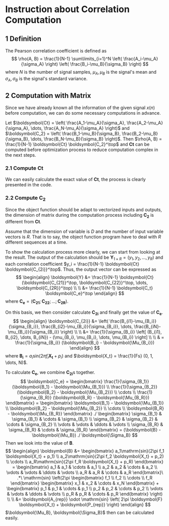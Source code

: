 # Instruction about Correlation Computation

## 1	Definition

The Pearson correlation coefficient is defined as
$$
\rho(A, B) = \frac{1}{N-1} \sum\limits_{i=1}^N \left( \frac{A_i-\mu_A}{\sigma_A} \right) \left( \frac{B_i-\mu_B}{\sigma_B} \right)
$$
where $N$ is the number of signal samples, $\mu_A,\mu_B$ is the signal's mean and $\sigma_A,\sigma_B$ is the signal's standard variance.

## 2	Computation with Matrix

Since we have already known all the information of the given signal $x(n)$ before computation, we can do some necessary computations in advance.

Let $\boldsymbol{Ct} = \left( \frac{A_1-\mu_A}{\sigma_A}, \frac{A_2-\mu_A}{\sigma_A}, \dots, \frac{A_N-\mu_A}{\sigma_A} \right)$ and $\boldsymbol{C_2} = \left( \frac{B_1-\mu_B}{\sigma_B}, \frac{B_2-\mu_B}{\sigma_B}, \dots, \frac{B_N-\mu_B}{\sigma_B} \right)$. Then $\rho(A, B) = \frac{1}{N-1} \boldsymbol{Ct} \boldsymbol{C_2}^\top$ and $\boldsymbol{Ct}$ can be computed before optimization process to reduce computation complex in the next steps.

### 2.1	Compute $\boldsymbol{Ct}$

We can easily calculate the exact value of $\boldsymbol{Ct}$, the process is clearly presented in the code.

### 2.2	Compute $\boldsymbol{C_2}$

Since the object function should be adapt to vectorized inputs and outputs, the dimension of matrix during the computation process including $\boldsymbol{C_2}$ is different from $\boldsymbol{Ct}$.

Assume that the dimension of variable is $D$ and the number of input variable vectors is $R$. That is to say, the object function program have to deal with $R$ different sequences at a time.

To show the calculation process more clearly, we can start from looking at the result. The output of the calculation should be $\boldsymbol{Y}_{1 \times R} = (y_1, y_2,\dots, y_R)$ and each correlation coefficient $y_i = \frac{1}{N-1} \boldsymbol{Ct} \boldsymbol{C_{2i}}^\top$. Thus, the output vector can be expressed as
$$
\begin{align}
\boldsymbol{Y} &= \frac{1}{N-1} \boldsymbol{Ct} (\boldsymbol{C_{21}}^\top, \boldsymbol{C_{22}}^\top, \dots, \boldsymbol{C_{2R}}^\top) \\ \\
&= \frac{1}{N-1} \boldsymbol{C_t} \boldsymbol{C_e}^\top
\end{align}
$$
where $\boldsymbol{C_e} = (\boldsymbol{C_{21}}; \boldsymbol{C_{22}}; \dots; \boldsymbol{C_{2R}})$.

On this basis, we then consider calculate $\boldsymbol{C_{2i}}$ and finally get the value of $\boldsymbol{C_e}$.
$$
\begin{align}
\boldsymbol{C_{2i}} &= \left( \frac{B_{i1}-\mu_{B_i}}{\sigma_{B_i}}, \frac{B_{i2}-\mu_{B_i}}{\sigma_{B_i}}, \dots, \frac{B_{iN}-\mu_{B_i}}{\sigma_{B_i}} \right) \\ \\
&= \frac{1}{\sigma_{B_i}} \left[ (B_{i1}, B_{i2}, \dots, B_{iN}) - (\mu_{B_i}, \mu_{B_i}, \dots, \mu_{B_i}) \right] \\ \\
& = \frac{1}{\sigma_{B_i}} (\boldsymbol{B_i} - \boldsymbol{\Mu_{B_i}})
\end{align}
$$
where $\boldsymbol{B_i} = a_i\mathrm{sin}(2\pi f_i \boldsymbol{X_t} + p_i)$ and $\boldsymbol{X_t} = \frac{1}{Fs} (0, 1, \dots, N)$.

To calculate $\boldsymbol{C_e}$, we combine $\boldsymbol{C_{2i}}$s together.
$$
\boldsymbol{C_e} = 
\begin{bmatrix}
\frac{1}{\sigma_{B_1}} (\boldsymbol{B_1} - \boldsymbol{\Mu_{B_1}}) \\
\frac{1}{\sigma_{B_2}} (\boldsymbol{B_2} - \boldsymbol{\Mu_{B_2}}) \\
\cdots \\
\frac{1}{\sigma_{B_R}} (\boldsymbol{B_R} - \boldsymbol{\Mu_{B_R}})
\end{bmatrix} = 
\begin{bmatrix}
\boldsymbol{B_1} - \boldsymbol{\Mu_{B_1}} \\
\boldsymbol{B_2} - \boldsymbol{\Mu_{B_2}} \\
\cdots \\
\boldsymbol{B_R} - \boldsymbol{\Mu_{B_R}}
\end{bmatrix} ./
\begin{bmatrix}
\sigma_{B_1} & \sigma_{B_1} & \cdots & \sigma_{B_1} \\
\sigma_{B_2} & \sigma_{B_2} & \cdots & \sigma_{B_2} \\
\vdots & \vdots & \ddots & \vdots \\
\sigma_{B_R} & \sigma_{B_R} & \cdots & \sigma_{B_R}
\end{bmatrix} = 
(\boldsymbol{B} - \boldsymbol{\Mu_B}) ./ \boldsymbol{\Sigma_B}
$$
Then we look into the value of $\boldsymbol{B}$.
$$
\begin{align}
\boldsymbol{B} &=
\begin{bmatrix}
a_1\mathrm{sin}(2\pi f_1 \boldsymbol{X_t} + p_1) \\
a_2\mathrm{sin}(2\pi f_2 \boldsymbol{X_t} + p_2) \\
\cdots \\
a_R\mathrm{sin}(2\pi f_R \boldsymbol{X_t} + p_R)
\end{bmatrix} =
\begin{bmatrix}
a_1 & a_1 & \cdots & a_1 \\ a_2 & a_2 & \cdots & a_2 \\
\vdots & \vdots & \ddots & \vdots \\ a_R & a_R & \cdots & a_R
\end{bmatrix}\ .*\ \mathrm{sin} \left(2\pi
\begin{bmatrix}
f_1 \\ f_2 \\ \cdots \\ f_R
\end{bmatrix}
\begin{bmatrix}
x_1 & x_2 & \cdots & x_N
\end{bmatrix} +
\begin{bmatrix}
p_1 & p_1 & \cdots & p_1 \\ p_2 & p_2 & \cdots & p_2 \\
\vdots & \vdots & \ddots & \vdots \\ p_R & p_R & \cdots & p_R
\end{bmatrix} \right) \\ \\ &= \boldsymbol{A_{rep}} \odot \mathrm{sin} \left( 2\pi \boldsymbol{F} \boldsymbol{X_t} + \boldsymbol{P_{rep}} \right)
\end{align}
$$
$\boldsymbol{\Mu_B}, \boldsymbol{\Sigma_B}$ then can be calculated easily.